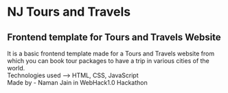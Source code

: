# NJ Tours and Travels
## Frontend template for Tours and Travels Website
It is a basic frontend template made for a Tours and Travels website from which you can book tour packages to have a trip in various cities of the world.<br>
Technologies used --> HTML, CSS, JavaScript<br>
Made by - Naman Jain in WebHack1.0 Hackathon
